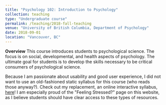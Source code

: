 ```yaml
---
title: "Psychology 102: Introduction to Psychology"
collection: teaching
type: "Undergraduate course"
permalink: /teaching/2018-fall-teaching
venue: "University of British Columbia, Department of Psychology"
date: 2018-09-01
location: "Vancouver, BC"
---
```


**Overview**
This course introduces students to psychological science. The focus is on social, developmental, and health aspects of psychology. The  ultimate goal for students is to develop the skills necessary to be critical consumers of psychological science.

Because I am passionate about usability and good user experience, I did not want to use an old-fashioned static syllabus for this course (who reads those anyway?). Check out my replacement, an online interactive syllabus, [here](http://blogs.ubc.ca/psyc102egp/)! I am especially proud of the "Feeling Stressed?" page on this website, as I believe students should have clear access to these types of resources. 
